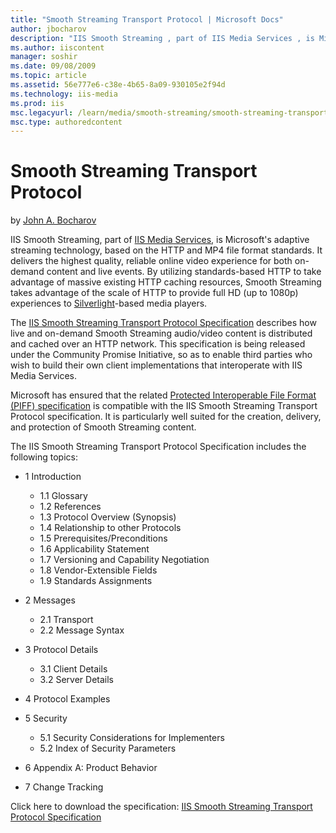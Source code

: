 ```yaml
---
title: "Smooth Streaming Transport Protocol | Microsoft Docs"
author: jbocharov
description: "IIS Smooth Streaming , part of IIS Media Services , is Microsoft's adaptive streaming technology, based on the HTTP and MP4 file format standards. It deliver..."
ms.author: iiscontent
manager: soshir
ms.date: 09/08/2009
ms.topic: article
ms.assetid: 56e777e6-c38e-4b65-8a09-930105e2f94d
ms.technology: iis-media
ms.prod: iis
msc.legacyurl: /learn/media/smooth-streaming/smooth-streaming-transport-protocol
msc.type: authoredcontent
---
```

Smooth Streaming Transport Protocol
====================
by [John A. Bocharov](https://github.com/jbocharov)

IIS Smooth Streaming, part of [IIS Media Services](https://www.iis.net/media), is Microsoft's adaptive streaming technology, based on the HTTP and MP4 file format standards. It delivers the highest quality, reliable online video experience for both on-demand content and live events. By utilizing standards-based HTTP to take advantage of massive existing HTTP caching resources, Smooth Streaming takes advantage of the scale of HTTP to provide full HD (up to 1080p) experiences to [Silverlight](https://www.microsoft.com/silverlight)-based media players.

The [IIS Smooth Streaming Transport Protocol Specification](https://go.microsoft.com/?linkid=9682896 "IIS Smooth Streaming Transport Protocol Specification") describes how live and on-demand Smooth Streaming audio/video content is distributed and cached over an HTTP network. This specification is being released under the Community Promise Initiative, so as to enable third parties who wish to build their own client implementations that interoperate with IIS Media Services.

Microsoft has ensured that the related [Protected Interoperable File Format (PIFF) specification](protected-interoperable-file-format.md "Protected Interoperable File Format (PIFF) specification") is compatible with the IIS Smooth Streaming Transport Protocol specification. It is particularly well suited for the creation, delivery, and protection of Smooth Streaming content.

The IIS Smooth Streaming Transport Protocol Specification includes the following topics:

- 1 Introduction 

    - 1.1 Glossary
    - 1.2 References
    - 1.3 Protocol Overview (Synopsis)
    - 1.4 Relationship to other Protocols
    - 1.5 Prerequisites/Preconditions
    - 1.6 Applicability Statement
    - 1.7 Versioning and Capability Negotiation
    - 1.8 Vendor-Extensible Fields
    - 1.9 Standards Assignments
- 2 Messages 

    - 2.1 Transport
    - 2.2 Message Syntax
- 3 Protocol Details 

    - 3.1 Client Details
    - 3.2 Server Details
- 4 Protocol Examples
- 5 Security 

    - 5.1 Security Considerations for Implementers
    - 5.2 Index of Security Parameters
- 6 Appendix A: Product Behavior
- 7 Change Tracking

Click here to download the specification: [IIS Smooth Streaming Transport Protocol Specification](https://go.microsoft.com/?linkid=9682896 "IIS Smooth Streaming Transport Protocol Specification")